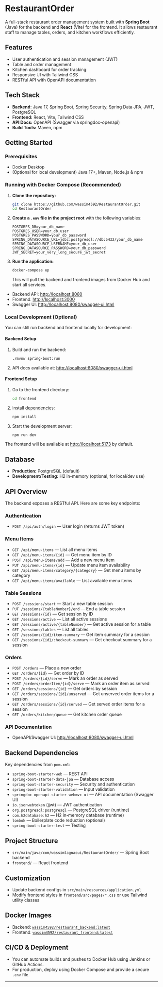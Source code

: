 # RestaurantOrder

A full-stack restaurant order management system built with **Spring Boot** (Java) for the backend and **React** (Vite) for the frontend. It allows restaurant staff to manage tables, orders, and kitchen workflows efficiently.

## Features

- User authentication and session management (JWT)
- Table and order management
- Kitchen dashboard for order tracking
- Responsive UI with Tailwind CSS
- RESTful API with OpenAPI documentation

## Tech Stack

- **Backend:** Java 17, Spring Boot, Spring Security, Spring Data JPA, JWT, PostgreSQL
- **Frontend:** React, Vite, Tailwind CSS
- **API Docs:** OpenAPI (Swagger via springdoc-openapi)
- **Build Tools:** Maven, npm

## Getting Started

### Prerequisites

- Docker Desktop
- (Optional for local development) Java 17+, Maven, Node.js & npm

### Running with Docker Compose (Recommended)

1. **Clone the repository:**
    ```sh
    git clone https://github.com/wassim4592/RestaurantOrder.git
    cd RestaurantOrder
    ```
2. **Create a `.env` file in the project root** with the following variables:
    ```env
    POSTGRES_DB=your_db_name
    POSTGRES_USER=your_db_user
    POSTGRES_PASSWORD=your_db_password
    SPRING_DATASOURCE_URL=jdbc:postgresql://db:5432/your_db_name
    SPRING_DATASOURCE_USERNAME=your_db_user
    SPRING_DATASOURCE_PASSWORD=your_db_password
    JWT_SECRET=your_very_long_secure_jwt_secret
    ```
3. **Run the application:**
    ```sh
    docker-compose up
    ```
    This will pull the backend and frontend images from Docker Hub and start all services.

- Backend API: [http://localhost:8080](http://localhost:8080)
- Frontend: [http://localhost:3000](http://localhost:3000)
- Swagger UI: [http://localhost:8080/swagger-ui.html](http://localhost:8080/swagger-ui.html)

### Local Development (Optional)

You can still run backend and frontend locally for development:

#### Backend Setup

1. Build and run the backend:
    ```sh
    ./mvnw spring-boot:run
    ```
2. API docs available at: [http://localhost:8080/swagger-ui.html](http://localhost:8080/swagger-ui.html)

#### Frontend Setup

1. Go to the frontend directory:
    ```sh
    cd frontend
    ```
2. Install dependencies:
    ```sh
    npm install
    ```
3. Start the development server:
    ```sh
    npm run dev
    ```

The frontend will be available at [http://localhost:5173](http://localhost:5173) by default.

## Database

- **Production:** PostgreSQL (default)
- **Development/Testing:** H2 in-memory (optional, for local/dev use)

## API Overview

The backend exposes a RESTful API. Here are some key endpoints:

### Authentication

- `POST /api/auth/login` — User login (returns JWT token)

### Menu Items

- `GET /api/menu-items` — List all menu items
- `GET /api/menu-items/{id}` — Get menu item by ID
- `POST /api/menu-items/add` — Add a new menu item
- `PUT /api/menu-items/{id}` — Update menu item availability
- `GET /api/menu-items/category/{category}` — Get menu items by category
- `GET /api/menu-items/available` — List available menu items

### Table Sessions

- `POST /sessions/start` — Start a new table session
- `PUT /sessions/{tableNumber}/end` — End a table session
- `GET /sessions/{id}` — Get session by ID
- `GET /sessions/active` — List all active sessions
- `GET /sessions/active/{tableNumber}` — Get active session for a table
- `GET /sessions/tables` — List all tables
- `GET /sessions/{id}/item-summary` — Get item summary for a session
- `GET /sessions/{id}/checkout-summary` — Get checkout summary for a session

### Orders

- `POST /orders` — Place a new order
- `GET /orders/{id}` — Get order by ID
- `POST /orders/{id}/serve` — Mark an order as served
- `POST /orders/orderItem/{id}/serve` — Mark an order item as served
- `GET /orders/sessions/{id}` — Get orders by session
- `GET /orders/sessions/{id}/unserved` — Get unserved order items for a session
- `GET /orders/sessions/{id}/served` — Get served order items for a session
- `GET /orders/kitchen/queue` — Get kitchen order queue

### API Documentation

- OpenAPI/Swagger UI: [http://localhost:8080/swagger-ui.html](http://localhost:8080/swagger-ui.html)

## Backend Dependencies

Key dependencies from `pom.xml`:

- `spring-boot-starter-web` — REST API
- `spring-boot-starter-data-jpa` — Database access
- `spring-boot-starter-security` — Security and authentication
- `spring-boot-starter-validation` — Input validation
- `springdoc-openapi-starter-webmvc-ui` — API documentation (Swagger UI)
- `io.jsonwebtoken` (jjwt) — JWT authentication
- `org.postgresql:postgresql` — PostgreSQL driver (runtime)
- `com.h2database:h2` — H2 in-memory database (runtime)
- `lombok` — Boilerplate code reduction (optional)
- `spring-boot-starter-test` — Testing

## Project Structure

- `src/main/java/com/wassimlagnaoui/RestaurantOrder/` — Spring Boot backend
- `frontend/` — React frontend

## Customization

- Update backend configs in `src/main/resources/application.yml`
- Modify frontend styles in `frontend/src/pages/*.css` or use Tailwind utility classes

## Docker Images

- Backend: [`wassim4592/restaurant_backend:latest`](https://hub.docker.com/r/wassim4592/restaurant_backend)
- Frontend: [`wassim4592/restaurant_frontend:latest`](https://hub.docker.com/r/wassim4592/restaurant_frontend)

## CI/CD & Deployment

- You can automate builds and pushes to Docker Hub using Jenkins or GitHub Actions.
- For production, deploy using Docker Compose and provide a secure `.env` file.

---

